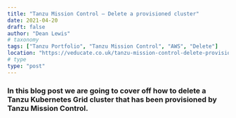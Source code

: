 ```yaml
---
title: "Tanzu Mission Control – Delete a provisioned cluster"
date: 2021-04-20
draft: false
author: "Dean Lewis"
# taxonomy
tags: ["Tanzu Portfolio", "Tanzu Mission Control", "AWS", "Delete"]
location: "https://veducate.co.uk/tanzu-mission-control-delete-provisioned-cluster/"
# type
type: "post"
---
```


### In this blog post we are going to cover off how to delete a Tanzu Kubernetes Grid cluster that has been provisioned by Tanzu Mission Control.

